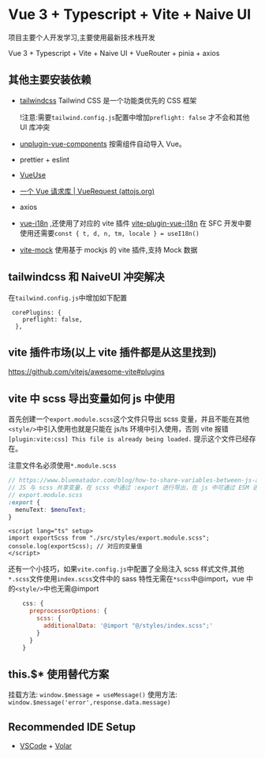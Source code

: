 # Vue 3 + Typescript + Vite + Naive UI

项目主要个人开发学习,主要使用最新技术栈开发

Vue 3 + Typescript + Vite + Naive UI + VueRouter + pinia + axios

## 其他主要安装依赖

- [tailwindcss](https://www.tailwindcss.cn/) Tailwind CSS 是一个功能类优先的 CSS 框架

  !注意:需要`tailwind.config.js`配置中增加`preflight: false` 才不会和其他 UI 库冲突

- [unplugin-vue-components](https://github.com/antfu/unplugin-vue-components) 按需组件自动导入 Vue。

- prettier + eslint

- [VueUse](https://vueuse.org/)

- [一个 Vue 请求库 | VueRequest (attojs.org)](https://cn.attojs.org/)

- axios

- [vue-i18n](https://vue-i18n.intlify.dev/) ,还使用了对应的 vite 插件 [vite-plugin-vue-i18n](https://github.com/intlify/bundle-tools)
  在 SFC 开发中要使用还需要`const { t, d, n, tm, locale } = useI18n()`
- [vite-mock](https://github.com/anncwb/vite-plugin-mock) 使用基于 mockjs 的 vite 插件,支持 Mock 数据

## tailwindcss 和 NaiveUI 冲突解决

在`tailwind.config.js`中增加如下配置

```
 corePlugins: {
    preflight: false,
  },
```

## vite 插件市场(以上 vite 插件都是从这里找到)

https://github.com/vitejs/awesome-vite#plugins

## vite 中 scss 导出变量如何 js 中使用

首先创建一个`export.module.scss`这个文件只导出 scss 变量，并且不能在其他`<style/>`中引入使用也就是只能在 js/ts 环境中引入使用，否则 vite 报错`[plugin:vite:css] This file is already being loaded.` 提示这个文件已经存在。

注意文件名必须使用`*.module.scss`

```scss
// https://www.bluematador.com/blog/how-to-share-variables-between-js-and-sass
// JS 与 scss 共享变量，在 scss 中通过 :export 进行导出，在 js 中可通过 ESM 进行导入
// export.module.scss
:export {
  menuText: $menuText;
}
```

```vue
<script lang="ts" setup>
import exportScss from "./src/styles/export.module.scss";
console.log(exportScss); // 对应的变量值
</script>
```

还有一个小技巧，如果`vite.config.js`中配置了全局注入 scss 样式文件,其他`*.scss`文件使用`index.scss`文件中的 sass 特性无需在`*scss`中@import，vue 中的`<style/>`中也无需@import

```js
    css: {
      preprocessorOptions: {
        scss: {
          additionalData: '@import "@/styles/index.scss";'
        }
      }
    }
```
## this.$* 使用替代方案

挂载方法: `window.$message = useMessage()`
使用方法: `window.$message('error',response.data.message)`

## Recommended IDE Setup

- [VSCode](https://code.visualstudio.com/) + [Volar](https://marketplace.visualstudio.com/items?itemName=johnsoncodehk.volar)
